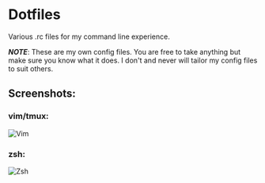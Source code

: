 # Dotfiles
Various .rc files for my command line experience.

***NOTE***: These are my own config files. You are free to take anything but
make sure you know what it does. I don't and never will tailor my config files
to suit others.

## Screenshots:

### vim/tmux:
![Vim](http://cl.ly/ZDH1/dotfiles.png "vim/tmux")

### zsh:
![Zsh](http://cl.ly/Ztfd/zsh.png "zsh")
